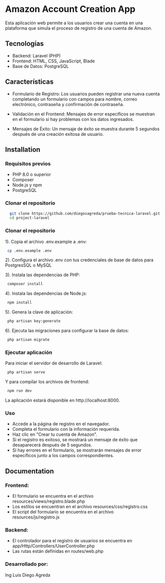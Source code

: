 
# Amazon Account Creation App

Esta aplicación web permite a los usuarios crear una cuenta en una plataforma que simula el proceso de registro de una cuenta de Amazon.


## Tecnologías

- Backend: Laravel (PHP)
- Frontend: HTML, CSS, JavaScript, Blade
- Base de Datos: PostgreSQL

## Características

- Formulario de Registro: Los usuarios pueden registrar una nueva cuenta completando un formulario con campos para nombre, correo electrónico, contraseña y confirmación de contraseña.

- Validación en el Frontend: Mensajes de error específicos se muestran en el formulario si hay problemas con los datos ingresados.

- Mensajes de Éxito: Un mensaje de éxito se muestra durante 5 segundos después de una creación exitosa de usuario.

## Installation

### Requisitos previos

- PHP 8.0 o superior
- Composer
- Node.js y npm
- PostgreSQL

### Clonar el repositorio

```bash
  git clone https://github.com/diegosagreda/prueba-tecnica-laravel.git
  cd project-laravel

```

### Clonar el repositorio

1). Copia el archivo .env.example a .env:

```bash
 cp .env.example .env
```

2). Configura el archivo .env con tus credenciales de base de datos para PostgresSQL o MySQL

3). Instala las dependencias de PHP:

```bash
 composer install
```
4). Instala las dependencias de Node.js:

```bash
 npm install
```
5). Genera la clave de aplicación:

```bash
 php artisan key:generate
```
6). Ejecuta las migraciones para configurar la base de datos:

```bash
 php artisan migrate

```
### Ejecutar aplicación

Para iniciar el servidor de desarrollo de Laravel:

```bash
 php artisan serve

```
Y para compilar los archivos de frontend:

```bash
 npm run dev

```
La aplicación estará disponible en http://localhost:8000.
### Uso
- Accede a la página de registro en el navegador.
- Completa el formulario con la información requerida.
- Haz clic en "Crear tu cuenta de Amazon".
- Si el registro es exitoso, se mostrará un mensaje de éxito que desaparecerá después de 5 segundos. 
- Si hay errores en el formulario, se mostrarán mensajes de error específicos junto a los campos correspondientes.


## Documentation

### Frontend:

* El formulario se encuentra en el archivo resources/views/registro.blade.php
* Los estilos se encuentran en el archivo resources/css/registro.css
* El script del formulario se encuentra  en el archivo resources/js/registro.js

### Backend:

* El controlador para el registro de usuarios se encuentra en app/Http/Controllers/UserController.php
* Las rutas están definidas en routes/web.php


### Desarrollado por:

Ing Luis Diego Agreda


